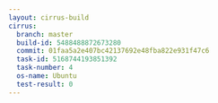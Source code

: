 ```yaml
---
layout: cirrus-build
cirrus:
  branch: master
  build-id: 5488488872673280
  commit: 01faa5a2e407bc42137692e48fba822e931f47c6
  task-id: 5168744193851392
  task-number: 4
  os-name: Ubuntu
  test-result: 0
---
```

